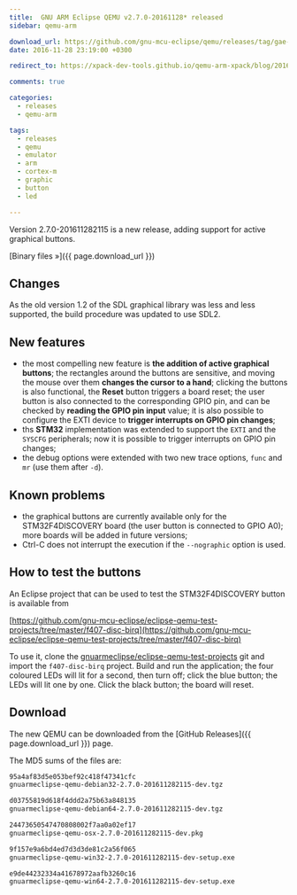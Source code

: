 ```yaml
---
title:  GNU ARM Eclipse QEMU v2.7.0-20161128* released
sidebar: qemu-arm

download_url: https://github.com/gnu-mcu-eclipse/qemu/releases/tag/gae-2.7.0-20161128/
date: 2016-11-28 23:19:00 +0300

redirect_to: https://xpack-dev-tools.github.io/qemu-arm-xpack/blog/2016/11/28/qemu-v2-7-0-20161128-released/

comments: true

categories:
  - releases
  - qemu-arm

tags:
  - releases
  - qemu
  - emulator
  - arm
  - cortex-m
  - graphic
  - button
  - led

---
```


Version 2.7.0-201611282115 is a new release, adding support for active graphical buttons.

[Binary files »]({{ page.download_url }})

## Changes

As the old version 1.2 of the SDL graphical library was less and less supported, the build procedure was updated to use SDL2.

## New features

- the most compelling new feature is **the addition of active graphical buttons**; the rectangles around the buttons are sensitive, and moving the mouse over them **changes the cursor to a hand**; clicking the buttons is also functional, the **Reset** button triggers a board reset; the user button is also connected to the corresponding GPIO pin, and can be checked by **reading the GPIO pin input** value; it is also possible to configure the EXTI device to **trigger interrupts on GPIO pin changes**;
- ths **STM32** implementation was extended to support the `EXTI` and the `SYSCFG` peripherals; now it is possible to trigger interrupts on GPIO pin changes;
- the debug options were extended with two new trace options, `func` and `mr` (use them after `-d`).

## Known problems

- the graphical buttons are currently available only for the STM32F4DISCOVERY board (the user button is connected to GPIO A0); more boards will be added in future versions;
- Ctrl-C does not interrupt the execution if the `--nographic` option is used.

## How to test the buttons

An Eclipse project that can be used to test the STM32F4DISCOVERY button is available from

[https://github.com/gnu-mcu-eclipse/eclipse-qemu-test-projects/tree/master/f407-disc-birq](https://github.com/gnu-mcu-eclipse/eclipse-qemu-test-projects/tree/master/f407-disc-birq)

To use it, clone the [gnuarmeclipse/eclipse-qemu-test-projects](https://github.com/gnu-mcu-eclipse/eclipse-qemu-test-projects) git and import the `f407-disc-birq` project. Build and run the application; the four coloured LEDs will lit for a second, then turn off; click the blue button; the LEDs will lit one by one. Click the black button; the board will reset.

## Download

The new QEMU can be downloaded from the [GitHub Releases]({{ page.download_url }}) page.

The MD5 sums of the files are:

```txt
95a4af83d5e053bef92c418f47341cfc
gnuarmeclipse-qemu-debian32-2.7.0-201611282115-dev.tgz

d03755819d618f4ddd2a75b63a848135
gnuarmeclipse-qemu-debian64-2.7.0-201611282115-dev.tgz

24473650547470808002f7aa0a02ef17
gnuarmeclipse-qemu-osx-2.7.0-201611282115-dev.pkg

9f157e9a6bd4ed7d3d3de81c2a56f065
gnuarmeclipse-qemu-win32-2.7.0-201611282115-dev-setup.exe

e9de44232334a41678972aafb3260c16
gnuarmeclipse-qemu-win64-2.7.0-201611282115-dev-setup.exe
```
